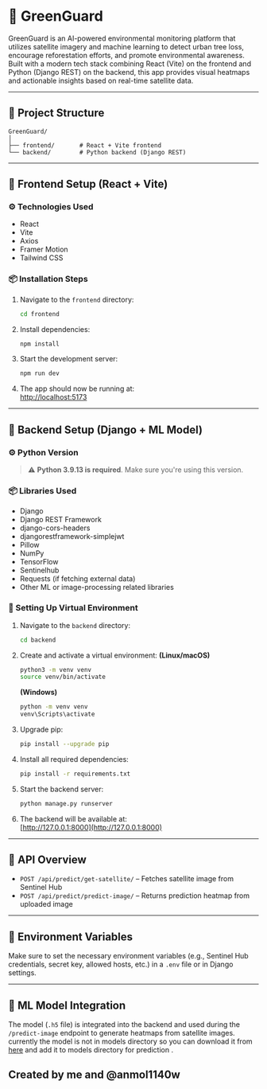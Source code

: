 
# 🌿 GreenGuard

GreenGuard is an AI-powered environmental monitoring platform that utilizes satellite imagery and machine learning to detect urban tree loss, encourage reforestation efforts, and promote environmental awareness. Built with a modern tech stack combining React (Vite) on the frontend and Python (Django REST) on the backend, this app provides visual heatmaps and actionable insights based on real-time satellite data.

---

## 📁 Project Structure

```
GreenGuard/
│
├── frontend/       # React + Vite frontend
└── backend/        # Python backend (Django REST)
```

---

## 🚀 Frontend Setup (React + Vite)

### ⚙️ Technologies Used

- React
- Vite
- Axios
- Framer Motion
- Tailwind CSS

### 📦 Installation Steps

1. Navigate to the `frontend` directory:
   ```bash
   cd frontend
   ```

2. Install dependencies:
   ```bash
   npm install
   ```

3. Start the development server:
   ```bash
   npm run dev
   ```

4. The app should now be running at:  
   [http://localhost:5173](http://localhost:5173)

---

## 🧠 Backend Setup (Django + ML Model)

### ⚙️ Python Version

> ⚠️ **Python 3.9.13 is required**. Make sure you're using this version.

### 📦 Libraries Used

- Django
- Django REST Framework
- django-cors-headers
- djangorestframework-simplejwt
- Pillow
- NumPy
- TensorFlow
- Sentinelhub
- Requests (if fetching external data)
- Other ML or image-processing related libraries

### 🐍 Setting Up Virtual Environment

1. Navigate to the `backend` directory:
   ```bash
   cd backend
   ```

2. Create and activate a virtual environment:
   **(Linux/macOS)**
   ```bash
   python3 -m venv venv
   source venv/bin/activate
   ```
   **(Windows)**
   ```bash
   python -m venv venv
   venv\Scripts\activate
   ```

3. Upgrade pip:
   ```bash
   pip install --upgrade pip
   ```

4. Install all required dependencies:
   ```bash
   pip install -r requirements.txt
   ```

5. Start the backend server:
   ```bash
   python manage.py runserver
   ```

6. The backend will be available at:  
   [http://127.0.0.1:8000](http://127.0.0.1:8000)

---

## 📡 API Overview

- `POST /api/predict/get-satellite/` – Fetches satellite image from Sentinel Hub
- `POST /api/predict/predict-image/` – Returns prediction heatmap from uploaded image

---

## 📂 Environment Variables

Make sure to set the necessary environment variables (e.g., Sentinel Hub credentials, secret key, allowed hosts, etc.) in a `.env` file or in Django settings.

---

## 📸 ML Model Integration

The model (`.h5` file) is integrated into the backend and used during the `/predict-image` endpoint to generate heatmaps from satellite images.
currently the model is not in models directory so you can download it from [here](https://www.kaggle.com/models/sharadvyas/green-guard) and add it to models directory for prediction .


## Created by me and @anmol1140w
